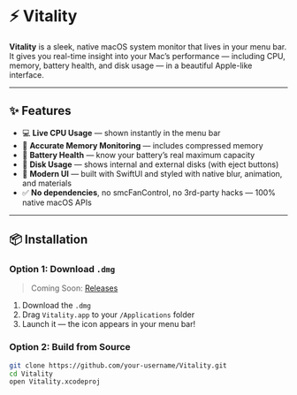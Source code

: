 # ⚡ Vitality

**Vitality** is a sleek, native macOS system monitor that lives in your menu bar. It gives you real-time insight into your Mac’s performance — including CPU, memory, battery health, and disk usage — in a beautiful Apple-like interface.

---

## ✨ Features

- 💻 **Live CPU Usage** — shown instantly in the menu bar
- 🧠 **Accurate Memory Monitoring** — includes compressed memory
- 🔋 **Battery Health** — know your battery’s real maximum capacity
- 💾 **Disk Usage** — shows internal and external disks (with eject buttons)
- 🧲 **Modern UI** — built with SwiftUI and styled with native blur, animation, and materials
- ✅ **No dependencies**, no smcFanControl, no 3rd-party hacks — 100% native macOS APIs

---

## 📦 Installation

### Option 1: Download `.dmg`

> Coming Soon: [Releases](https://github.com/your-username/Vitality/releases)

1. Download the `.dmg`
2. Drag `Vitality.app` to your `/Applications` folder
3. Launch it — the icon appears in your menu bar!

### Option 2: Build from Source

```bash
git clone https://github.com/your-username/Vitality.git
cd Vitality
open Vitality.xcodeproj
